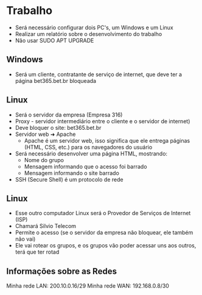 # Trabalho
* Será necessário configurar dois PC's, um Windows e um Linux
* Realizar um relatório sobre o desenvolvimento do trabalho
* Não usar SUDO APT UPGRADE

## Windows
* Será um cliente, contratante de serviço de internet, que deve ter a página bet365.bet.br bloqueada

## Linux
* Será o servidor da empresa (Empresa 316)
* Proxy - servidor intermediário entre o cliente e o servidor de internet)
* Deve bloquer o site: bet365.bet.br
* Servidor web ➜ Apache
  * Apache é um servidor web, isso significa que ele entrega páginas (HTML, CSS, etc.) para os navegadores do usuário
* Será necessário desenvolver uma página HTML, mostrando:
  * Nome do grupo
  * Mensagem informando que o acesso foi barrado
  * Mensagem informando o site barrado
* SSH (Secure Shell) é um protocolo de rede

## Linux
* Esse outro computador Linux será o Provedor de Serviços de Internet (ISP)
* Chamará Silvio Telecom
* Permite o acesso (se o servidor da empresa não bloquear, ele também não vai)
* Ele vai rotear os grupos, e os grupos vão poder acessar uns aos outros, terá que ter rotad

## Informações sobre as Redes
Minha rede LAN: 200.10.0.16/29
Minha rede WAN: 192.168.0.8/30
